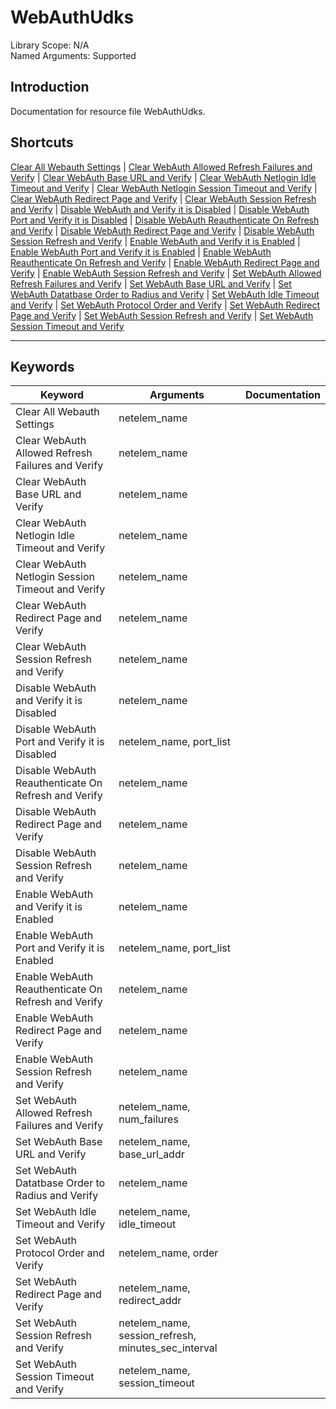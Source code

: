 # WebAuthUdks
Library Scope: N/A<br>
Named Arguments: Supported

## Introduction
Documentation for resource file WebAuthUdks.

## Shortcuts
[Clear All Webauth Settings](#Clear_All_Webauth_Settings) | [Clear WebAuth Allowed Refresh Failures and Verify](#Clear_WebAuth_Allowed_Refresh_Failures_and_Verify) | [Clear WebAuth Base URL and Verify](#Clear_WebAuth_Base_URL_and_Verify) | [Clear WebAuth Netlogin Idle Timeout and Verify](#Clear_WebAuth_Netlogin_Idle_Timeout_and_Verify) | [Clear WebAuth Netlogin Session Timeout and Verify](#Clear_WebAuth_Netlogin_Session_Timeout_and_Verify) | [Clear WebAuth Redirect Page and Verify](#Clear_WebAuth_Redirect_Page_and_Verify) | [Clear WebAuth Session Refresh and Verify](#Clear_WebAuth_Session_Refresh_and_Verify) | [Disable WebAuth and Verify it is Disabled](#Disable_WebAuth_and_Verify_it_is_Disabled) | [Disable WebAuth Port and Verify it is Disabled](#Disable_WebAuth_Port_and_Verify_it_is_Disabled) | [Disable WebAuth Reauthenticate On Refresh and Verify](#Disable_WebAuth_Reauthenticate_On_Refresh_and_Verify) | [Disable WebAuth Redirect Page and Verify](#Disable_WebAuth_Redirect_Page_and_Verify) | [Disable WebAuth Session Refresh and Verify](#Disable_WebAuth_Session_Refresh_and_Verify) | [Enable WebAuth and Verify it is Enabled](#Enable_WebAuth_and_Verify_it_is_Enabled) | [Enable WebAuth Port and Verify it is Enabled](#Enable_WebAuth_Port_and_Verify_it_is_Enabled) | [Enable WebAuth Reauthenticate On Refresh and Verify](#Enable_WebAuth_Reauthenticate_On_Refresh_and_Verify) | [Enable WebAuth Redirect Page and Verify](#Enable_WebAuth_Redirect_Page_and_Verify) | [Enable WebAuth Session Refresh and Verify](#Enable_WebAuth_Session_Refresh_and_Verify) | [Set WebAuth Allowed Refresh Failures and Verify](#Set_WebAuth_Allowed_Refresh_Failures_and_Verify) | [Set WebAuth Base URL and Verify](#Set_WebAuth_Base_URL_and_Verify) | [Set WebAuth Datatbase Order to Radius and Verify](#Set_WebAuth_Datatbase_Order_to_Radius_and_Verify) | [Set WebAuth Idle Timeout and Verify](#Set_WebAuth_Idle_Timeout_and_Verify) | [Set WebAuth Protocol Order and Verify](#Set_WebAuth_Protocol_Order_and_Verify) | [Set WebAuth Redirect Page and Verify](#Set_WebAuth_Redirect_Page_and_Verify) | [Set WebAuth Session Refresh and Verify](#Set_WebAuth_Session_Refresh_and_Verify) | [Set WebAuth Session Timeout and Verify](#Set_WebAuth_Session_Timeout_and_Verify)
***

## Keywords
| Keyword | Arguments | Documentation |
|---------|-----------|---------------|
| <a name="Clear_All_Webauth_Settings"></a>Clear All Webauth Settings | netelem_name |  |
| <a name="Clear_WebAuth_Allowed_Refresh_Failures_and_Verify"></a>Clear WebAuth Allowed Refresh Failures and Verify | netelem_name |  |
| <a name="Clear_WebAuth_Base_URL_and_Verify"></a>Clear WebAuth Base URL and Verify | netelem_name |  |
| <a name="Clear_WebAuth_Netlogin_Idle_Timeout_and_Verify"></a>Clear WebAuth Netlogin Idle Timeout and Verify | netelem_name |  |
| <a name="Clear_WebAuth_Netlogin_Session_Timeout_and_Verify"></a>Clear WebAuth Netlogin Session Timeout and Verify | netelem_name |  |
| <a name="Clear_WebAuth_Redirect_Page_and_Verify"></a>Clear WebAuth Redirect Page and Verify | netelem_name |  |
| <a name="Clear_WebAuth_Session_Refresh_and_Verify"></a>Clear WebAuth Session Refresh and Verify | netelem_name |  |
| <a name="Disable_WebAuth_and_Verify_it_is_Disabled"></a>Disable WebAuth and Verify it is Disabled | netelem_name |  |
| <a name="Disable_WebAuth_Port_and_Verify_it_is_Disabled"></a>Disable WebAuth Port and Verify it is Disabled | netelem_name, port_list |  |
| <a name="Disable_WebAuth_Reauthenticate_On_Refresh_and_Verify"></a>Disable WebAuth Reauthenticate On Refresh and Verify | netelem_name |  |
| <a name="Disable_WebAuth_Redirect_Page_and_Verify"></a>Disable WebAuth Redirect Page and Verify | netelem_name |  |
| <a name="Disable_WebAuth_Session_Refresh_and_Verify"></a>Disable WebAuth Session Refresh and Verify | netelem_name |  |
| <a name="Enable_WebAuth_and_Verify_it_is_Enabled"></a>Enable WebAuth and Verify it is Enabled | netelem_name |  |
| <a name="Enable_WebAuth_Port_and_Verify_it_is_Enabled"></a>Enable WebAuth Port and Verify it is Enabled | netelem_name, port_list |  |
| <a name="Enable_WebAuth_Reauthenticate_On_Refresh_and_Verify"></a>Enable WebAuth Reauthenticate On Refresh and Verify | netelem_name |  |
| <a name="Enable_WebAuth_Redirect_Page_and_Verify"></a>Enable WebAuth Redirect Page and Verify | netelem_name |  |
| <a name="Enable_WebAuth_Session_Refresh_and_Verify"></a>Enable WebAuth Session Refresh and Verify | netelem_name |  |
| <a name="Set_WebAuth_Allowed_Refresh_Failures_and_Verify"></a>Set WebAuth Allowed Refresh Failures and Verify | netelem_name, num_failures |  |
| <a name="Set_WebAuth_Base_URL_and_Verify"></a>Set WebAuth Base URL and Verify | netelem_name, base_url_addr |  |
| <a name="Set_WebAuth_Datatbase_Order_to_Radius_and_Verify"></a>Set WebAuth Datatbase Order to Radius and Verify | netelem_name |  |
| <a name="Set_WebAuth_Idle_Timeout_and_Verify"></a>Set WebAuth Idle Timeout and Verify | netelem_name, idle_timeout |  |
| <a name="Set_WebAuth_Protocol_Order_and_Verify"></a>Set WebAuth Protocol Order and Verify | netelem_name, order |  |
| <a name="Set_WebAuth_Redirect_Page_and_Verify"></a>Set WebAuth Redirect Page and Verify | netelem_name, redirect_addr |  |
| <a name="Set_WebAuth_Session_Refresh_and_Verify"></a>Set WebAuth Session Refresh and Verify | netelem_name, session_refresh, minutes_sec_interval |  |
| <a name="Set_WebAuth_Session_Timeout_and_Verify"></a>Set WebAuth Session Timeout and Verify | netelem_name, session_timeout |  |
